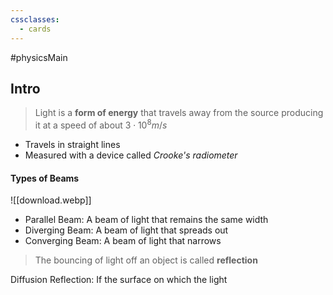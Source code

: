```yaml
---
cssclasses:
  - cards
---
```

#physicsMain 

## Intro
> Light is a **form of energy** that travels away from the source producing it at a speed of about $3 \cdot 10^8  m/s$ 
- Travels in straight lines
- Measured with a device called *Crooke's radiometer*

#### Types of Beams
 ![[download.webp]]
- Parallel Beam: A beam of light that remains the same width
- Diverging Beam: A beam of light that spreads out
- Converging Beam: A beam of light that narrows

> The bouncing of light off an object is called **reflection**

Diffusion Reflection: If the surface on which the light 


